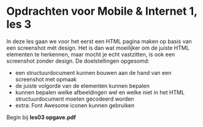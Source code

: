 # Opdrachten voor Mobile & Internet 1, les 3 

In deze les gaan we voor het eerst een HTML pagina maken op basis van een screenshot mét design. Het is dan wat moeilijker om de juiste HTML elementen te herkennen, maar mocht je echt vastzitten, is ook een screenshot zonder design. De doelstellingen opgesomd:

- een structuurdocument kunnen bouwen aan de hand van een screenshot met opmaak
- de juiste volgorde van de elementen kunnen bepalen
- kunnen bepalen welke afbeeldingen wel en welke niet in het HTML structuurdocument moeten gecodeerd worden
- extra: Font Awesome iconen kunnen gebruiken

Begin bij **les03 opgave.pdf**


